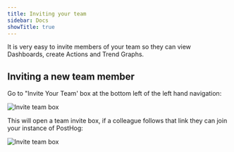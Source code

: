 ```yaml
---
title: Inviting your team
sidebar: Docs
showTitle: true
---
```


It is very easy to invite members of your team so they can view Dashboards, create Actions and Trend Graphs.

## Inviting a new team member

Go to "Invite Your Team' box at the bottom left of the left hand navigation:

![Invite team box](https://posthog.com/wp-content/uploads/2020/03/Posthog-12.png)

This will open a team invite box, if a colleague follows that link they can join your instance of PostHog:

![Invite team box](https://posthog.com/wp-content/uploads/2020/03/Posthog-13.png)